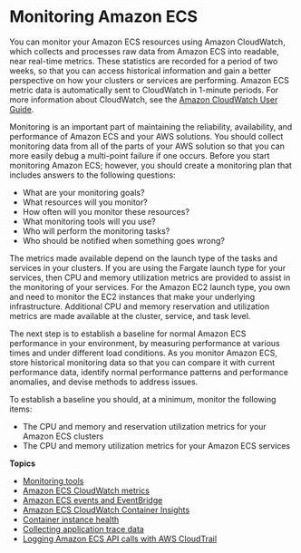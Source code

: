 # Monitoring Amazon ECS<a name="ecs_monitoring"></a>

You can monitor your Amazon ECS resources using Amazon CloudWatch, which collects and processes raw data from Amazon ECS into readable, near real\-time metrics\. These statistics are recorded for a period of two weeks, so that you can access historical information and gain a better perspective on how your clusters or services are performing\. Amazon ECS metric data is automatically sent to CloudWatch in 1\-minute periods\. For more information about CloudWatch, see the [Amazon CloudWatch User Guide](https://docs.aws.amazon.com/AmazonCloudWatch/latest/monitoring/)\.

Monitoring is an important part of maintaining the reliability, availability, and performance of Amazon ECS and your AWS solutions\. You should collect monitoring data from all of the parts of your AWS solution so that you can more easily debug a multi\-point failure if one occurs\. Before you start monitoring Amazon ECS; however, you should create a monitoring plan that includes answers to the following questions:
+ What are your monitoring goals?
+ What resources will you monitor?
+ How often will you monitor these resources?
+ What monitoring tools will you use?
+ Who will perform the monitoring tasks?
+ Who should be notified when something goes wrong?

The metrics made available depend on the launch type of the tasks and services in your clusters\. If you are using the Fargate launch type for your services, then CPU and memory utilization metrics are provided to assist in the monitoring of your services\. For the Amazon EC2 launch type, you own and need to monitor the EC2 instances that make your underlying infrastructure\. Additional CPU and memory reservation and utilization metrics are made available at the cluster, service, and task level\.

The next step is to establish a baseline for normal Amazon ECS performance in your environment, by measuring performance at various times and under different load conditions\. As you monitor Amazon ECS, store historical monitoring data so that you can compare it with current performance data, identify normal performance patterns and performance anomalies, and devise methods to address issues\.

To establish a baseline you should, at a minimum, monitor the following items:
+ The CPU and memory and reservation utilization metrics for your Amazon ECS clusters
+ The CPU and memory utilization metrics for your Amazon ECS services

**Topics**
+ [Monitoring tools](monitoring-automated-manual.md)
+ [Amazon ECS CloudWatch metrics](cloudwatch-metrics.md)
+ [Amazon ECS events and EventBridge](cloudwatch_event_stream.md)
+ [Amazon ECS CloudWatch Container Insights](cloudwatch-container-insights.md)
+ [Container instance health](container-instance-health.md)
+ [Collecting application trace data](trace-data.md)
+ [Logging Amazon ECS API calls with AWS CloudTrail](logging-using-cloudtrail.md)
